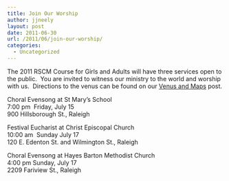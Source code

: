 ```yaml
---
title: Join Our Worship
author: jjneely
layout: post
date: 2011-06-30
url: /2011/06/join-our-worship/
categories:
  - Uncategorized
---
```

The 2011 RSCM Course for Girls and Adults will have three services open to the public.  You are invited to witness our ministry to the world and worship with us.  Directions to the venus can be found on our [Venus and Maps][1] post.

Choral Evensong at St Mary’s School  
7:00 pm  Friday, July 15  
900 Hillsborough St., Raleigh

Festival Eucharist at Christ Episcopal Church  
10:00 am  Sunday July 17  
120 E. Edenton St. and Wilmington St., Raleigh

Choral Evensong at Hayes Barton Methodist Church  
4:00 pm Sunday, July 17  
2209 Fariview St., Raleigh

 [1]: http://carolinarscm.org/2011/06/2011-venue-map/ "Venues and Maps"